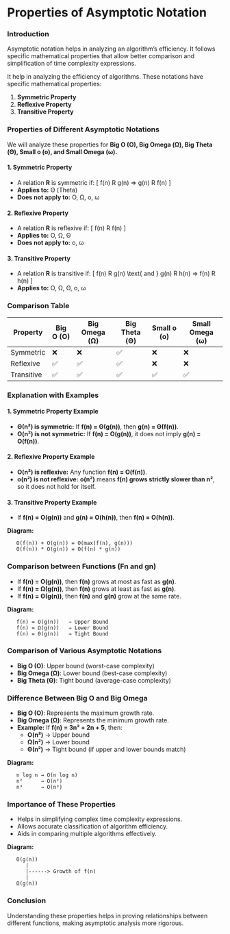 # **Properties of Asymptotic Notation**

### **Introduction**
Asymptotic notation helps in analyzing an algorithm’s efficiency. It follows specific mathematical properties that allow better comparison and simplification of time complexity expressions.

It help in analyzing the efficiency of algorithms. These notations have specific mathematical properties:
1. **Symmetric Property**
2. **Reflexive Property**
3. **Transitive Property**

### **Properties of Different Asymptotic Notations**
We will analyze these properties for **Big O (O), Big Omega (Ω), Big Theta (Θ), Small o (o), and Small Omega (ω).**

#### **1. Symmetric Property**
- A relation **R** is symmetric if:
  \[ f(n) R g(n) => g(n) R f(n) \]
- **Applies to:** Θ (Theta)
- **Does not apply to:** O, Ω, o, ω

#### **2. Reflexive Property**
- A relation **R** is reflexive if:
  \[ f(n) R f(n) \]
- **Applies to:** O, Ω, Θ
- **Does not apply to:** o, ω

#### **3. Transitive Property**
- A relation **R** is transitive if:
  \[ f(n) R g(n) \text{ and } g(n) R h(n) => f(n) R h(n) \]
- **Applies to:** O, Ω, Θ, o, ω

### **Comparison Table**
| Property  | Big O (O) | Big Omega (Ω) | Big Theta (Θ) | Small o (o) | Small Omega (ω) |
|-----------|----------|--------------|--------------|------------|---------------|
| Symmetric | ❌       | ❌           | ✅           | ❌         | ❌           |
| Reflexive | ✅       | ✅           | ✅           | ❌         | ❌           |
| Transitive | ✅      | ✅           | ✅           | ✅         | ✅           |

### **Explanation with Examples**
#### **1. Symmetric Property Example**
- **Θ(n²) is symmetric:** If **f(n) = Θ(g(n))**, then **g(n) = Θ(f(n))**.
- **O(n²) is not symmetric:** If **f(n) = O(g(n))**, it does not imply **g(n) = O(f(n))**.

#### **2. Reflexive Property Example**
- **O(n²) is reflexive:** Any function **f(n) = O(f(n))**.
- **o(n²) is not reflexive:** **o(n²)** means **f(n) grows strictly slower than n²**, so it does not hold for itself.

#### **3. Transitive Property Example**
- If **f(n) = O(g(n))** and **g(n) = O(h(n))**, then **f(n) = O(h(n))**.

**Diagram:**
```
   O(f(n)) + O(g(n)) = O(max(f(n), g(n)))
   O(f(n)) * O(g(n)) = O(f(n) * g(n))
```

### **Comparison between Functions (Fn and gn)**
- If **f(n) = O(g(n))**, then **f(n)** grows at most as fast as **g(n)**.
- If **f(n) = Ω(g(n))**, then **f(n)** grows at least as fast as **g(n)**.
- If **f(n) = Θ(g(n))**, then **f(n)** and **g(n)** grow at the same rate.

**Diagram:**
```
   f(n) = O(g(n))   → Upper Bound
   f(n) = Ω(g(n))   → Lower Bound
   f(n) = Θ(g(n))   → Tight Bound
```

### **Comparison of Various Asymptotic Notations**
- **Big O (O)**: Upper bound (worst-case complexity)
- **Big Omega (Ω)**: Lower bound (best-case complexity)
- **Big Theta (Θ)**: Tight bound (average-case complexity)

### **Difference Between Big O and Big Omega**
- **Big O (O)**: Represents the maximum growth rate.
- **Big Omega (Ω)**: Represents the minimum growth rate.
- **Example:** If **f(n) = 3n² + 2n + 5**, then:
  - **O(n²)** → Upper bound
  - **Ω(n²)** → Lower bound
  - **Θ(n²)** → Tight bound (if upper and lower bounds match)

**Diagram:**
```
   n log n → O(n log n)
   n²      → O(n²)
   n³      → O(n³)
```
### **Importance of These Properties**
- Helps in simplifying complex time complexity expressions.
- Allows accurate classification of algorithm efficiency.
- Aids in comparing multiple algorithms effectively.

**Diagram:**
```
   O(g(n))
      |
      |------> Growth of f(n)
      |
   Ω(g(n))
```

### **Conclusion**
Understanding these properties helps in proving relationships between different functions, making asymptotic analysis more rigorous.

